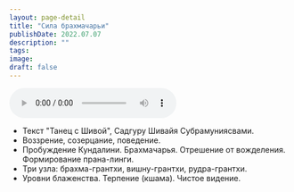 ```yaml
---
layout: page-detail
title: "Сила брахмачарьи"
publishDate: 2022.07.07
description: ""
tags:
image:
draft: false
---
```


<audio title="2022.07.07 - Сила брахмачарьи.mp3" src="/upload/iblock/ca3/ca343fff687c1129ed3b007e7d388395.mp3" controls=""></audio>

* Текст "Танец с Шивой", Садгуру Шивайя Субрамуниясвами.
* Воззрение, созерцание, поведение.
* Пробуждение Кундалини. Брахмачарья. Отрешение от вожделения. Формирование прана-линги.
* Три узла: брахма-грантхи, вишну-грантхи, рудра-грантхи.
* Уровни блаженства. Терпение (кшама). Чистое видение.

  
